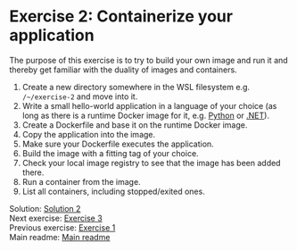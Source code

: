 # Exercise 2: Containerize your application

The purpose of this exercise is to try to build your own image and run it and thereby get familiar with the duality of images and containers.

1. Create a new directory somewhere in the WSL filesystem e.g. `/~/exercise-2` and move into it.
2. Write a small hello-world application in a language of your choice (as long as there is a runtime Docker image for it, e.g. [Python](https://hub.docker.com/_/python) or [.NET](mcr.microsoft.com/dotnet/runtime:8.0.17)).
3. Create a Dockerfile and base it on the runtime Docker image.
4. Copy the application into the image.
5. Make sure your Dockerfile executes the application.
6. Build the image with a fitting tag of your choice.
7. Check your local image registry to see that the image has been added there.
8. Run a container from the image.
9. List all containers, including stopped/exited ones.

Solution: [Solution 2](./solutions/solution-2.md)  
Next exercise: [Exercise 3](./exercise-3.md)  
Previous exercise: [Exercise 1](./exercise-1.md)  
Main readme: [Main readme](./README.md)
